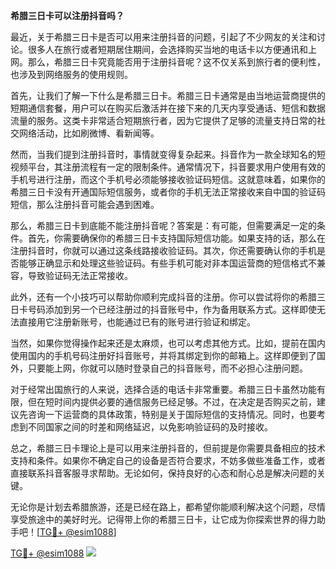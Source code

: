 **希腊三日卡可以注册抖音吗？**

最近，关于希腊三日卡是否可以用来注册抖音的问题，引起了不少网友的关注和讨论。很多人在旅行或者短期居住期间，会选择购买当地的电话卡以方便通讯和上网。那么，希腊三日卡究竟能否用于注册抖音呢？这不仅关系到旅行者的便利性，也涉及到网络服务的使用规则。

首先，让我们了解一下什么是希腊三日卡。希腊三日卡通常是由当地运营商提供的短期通信套餐，用户可以在购买后激活并在接下来的几天内享受通话、短信和数据流量的服务。这类卡非常适合短期旅行者，因为它提供了足够的流量支持日常的社交网络活动，比如刷微博、看新闻等。

然而，当我们提到注册抖音时，事情就变得复杂起来。抖音作为一款全球知名的短视频平台，其注册流程有一定的限制条件。通常情况下，抖音要求用户使用有效的手机号进行注册，而这个手机号必须能够接收验证码短信。这就意味着，如果你的希腊三日卡没有开通国际短信服务，或者你的手机无法正常接收来自中国的验证码短信，那么注册抖音可能会遇到困难。

那么，希腊三日卡到底能不能注册抖音呢？答案是：有可能，但需要满足一定的条件。首先，你需要确保你的希腊三日卡支持国际短信功能。如果支持的话，那么在注册抖音时，你就可以通过这条线路接收验证码。其次，你还需要确认你的手机是否能够正确显示和处理这些验证码。有些手机可能对非本国运营商的短信格式不兼容，导致验证码无法正常接收。

此外，还有一个小技巧可以帮助你顺利完成抖音的注册。你可以尝试将你的希腊三日卡号码添加到另一个已经注册过的抖音账号中，作为备用联系方式。这样即使无法直接用它注册新账号，也能通过已有的账号进行验证和绑定。

当然，如果你觉得操作起来还是太麻烦，也可以考虑其他方式。比如，提前在国内使用国内的手机号码注册好抖音账号，并将其绑定到你的邮箱上。这样即便到了国外，只要能上网，你就可以随时登录自己的抖音账号，而不必担心注册问题。

对于经常出国旅行的人来说，选择合适的电话卡非常重要。希腊三日卡虽然功能有限，但在短时间内提供必要的通信服务已经足够。不过，在决定是否购买之前，建议先咨询一下运营商的具体政策，特别是关于国际短信的支持情况。同时，也要考虑到不同国家之间的时差和网络延迟，以免影响验证码的及时接收。

总之，希腊三日卡理论上是可以用来注册抖音的，但前提是你需要具备相应的技术支持和条件。如果你不确定自己的设备是否符合要求，不妨多做些准备工作，或者直接联系抖音客服寻求帮助。无论如何，保持良好的心态和耐心总是解决问题的关键。

无论你是计划去希腊旅游，还是已经在路上，都希望你能顺利解决这个问题，尽情享受旅途中的美好时光。记得带上你的希腊三日卡，让它成为你探索世界的得力助手吧！[[TG💪+ @esim1088](https://t.me/s/esim1088)]

[TG💪+ @esim1088](https://t.me/s/esim1088) ![](https://i.postimg.cc/4NQfJmqS/Snipaste-2025-05-13-00-14-12.png)